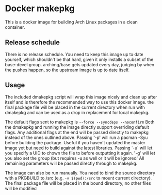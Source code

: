 # Docker makepkg

This is a docker image for building Arch Linux packages in a clean container.

## Release schedule
There is no release schedule. You need to keep this image up to date yourself, which shouldn't be that hard, given it only installs a subset of the base-devel group. archimg/base gets updated every day, judging by when the pushes happen, so the upstream image is up to date itself.

## Usage
The included dmakepkg script will wrap this image nicely and clean up after itself and is therefore the recommended way to use this docker image.
the final package file will be placed in the current directory when run with dmakepkg and can be used as a drop in replacement for local makepkg.

The default flags sent to makepkg is `--force --syncdeps --noconfirm`
Both the dmakepkg and running the image directly support overriding default flags. Any additional flags at the end will be passed directly to makepkg instead of the ones outlined above.
Passing '-p' will run a pacman -Syu before building the package. Useful if you haven't updated the master image yet but need to build against the latest libraries.
Passing '-u' will let you specify a UID to chown the file to before outputting it again. '-g' will let you also set the group (but requires -u as well or it will be ignored'
All remaining parameters will be passed directly through to makepkg.

The image can  also be run manually. You need to bind the source directory with a PKGBUILD to /src (e.g. `-v $(pwd):/src` to mount current directory). The final package file will be placed in the bound directory, no other files will be modified
